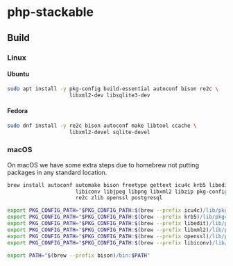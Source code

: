 # php-stackable

## Build

### Linux

#### Ubuntu

```bash
sudo apt install -y pkg-config build-essential autoconf bison re2c \
                    libxml2-dev libsqlite3-dev
```

#### Fedora

```bash
sudo dnf install -y re2c bison autoconf make libtool ccache \
                    libxml2-devel sqlite-devel
```

### macOS

On macOS we have some extra steps due to homebrew not putting packages in any
standard location.

```bash
brew install autoconf automake bison freetype gettext icu4c krb5 libedit \
                      libiconv libjpeg libpng libxml2 libzip pkg-config \
                      re2c zlib openssl postgresql

export PKG_CONFIG_PATH="$PKG_CONFIG_PATH:$(brew --prefix icu4c)/lib/pkgconfig"
export PKG_CONFIG_PATH="$PKG_CONFIG_PATH:$(brew --prefix krb5)/lib/pkgconfig"
export PKG_CONFIG_PATH="$PKG_CONFIG_PATH:$(brew --prefix libedit)/lib/pkgconfig"
export PKG_CONFIG_PATH="$PKG_CONFIG_PATH:$(brew --prefix libxml2)/lib/pkgconfig"
export PKG_CONFIG_PATH="$PKG_CONFIG_PATH:$(brew --prefix openssl)/lib/pkgconfig"
export PKG_CONFIG_PATH="$PKG_CONFIG_PATH:$(brew --prefix libiconv)/lib/pkgconfig"

export PATH="$(brew --prefix bison)/bin:$PATH"
```
